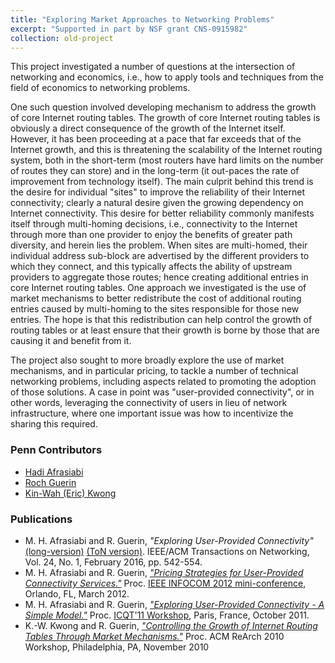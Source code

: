 ```yaml
---
title: "Exploring Market Approaches to Networking Problems"
excerpt: "Supported in part by NSF grant CNS-0915982"
collection: old-project
---
```


This project investigated a number of questions at the intersection of networking and economics, i.e., how to apply tools and techniques
from the field of economics to networking problems.

One such question involved developing mechanism to address the growth of core Internet routing tables.
The growth of core Internet routing tables is obviously a direct consequence of the growth of the Internet itself. However, it has been proceeding at a pace that 
far exceeds that of the Internet growth, and this is threatening the scalability of the Internet routing system, both in the short-term (most routers have hard 
limits on the number of routes they can store) and in the long-term (it out-paces the rate of improvement from technology itself). The main culprit behind this trend 
is the desire for individual "sites" to improve the reliability of their Internet connectivity; clearly a natural desire given the growing dependency on Internet connectivity. 
This desire for better reliability commonly manifests itself through multi-homing decisions, i.e., connectivity to the Internet through more than one provider to enjoy the 
benefits of greater path diversity, and herein lies the problem. When sites are multi-homed, their individual address sub-block are advertised by the different providers to 
which they connect, and this typically affects the ability of upstream providers to aggregate those routes; hence creating additional entries in core Internet routing tables.
One approach we investigated is the use of market mechanisms to better redistribute the cost of additional routing entries caused by multi-homing to the sites responsible for those new entries. 
The hope is that this redistribution can help control the growth of routing tables or at least ensure that their growth is borne by those that are causing it and benefit from it.

The project also sought to more broadly explore the use of market mechanisms, and in particular pricing, to tackle a number of technical networking problems, including aspects related to promoting the adoption 
of those solutions.  A case in point was "user-provided connectivity", or in other words, leveraging the connectivity of users in lieu of network infrastructure, where one important issue
was how to incentivize the sharing this required.  

### Penn Contributors

* [Hadi Afrasiabi](https://www.linkedin.com/in/afrasiabi/)
* [Roch Guerin](https://www.cse.wustl.edu/~guerin/) 
* [Kin-Wah (Eric) Kwong](https://www.linkedin.com/in/kkw825/) 

### Publications

* M. H. Afrasiabi and R. Guerin, *"Exploring User-Provided Connectivity"* [(long-version)](http://openscholarship.wustl.edu/cse_research/157) [(ToN version)](http://dl.acm.org/authorize?N21662). 
IEEE/ACM Transactions on Networking, Vol. 24, No. 1, February 2016, pp. 542-554.
* M. H. Afrasiabi and R. Guerin, [*"Pricing Strategies for User-Provided Connectivity Services."*](http://repository.upenn.edu/ese_papers/603) 
Proc. [IEEE INFOCOM 2012 mini-conference](http://www.ieee-infocom.org/), Orlando, FL, March 2012.
* M. H. Afrasiabi and R. Guerin, [*"Exploring User-Provided Connectivity - A Simple Model."*](http://repository.upenn.edu/ese_papers/600) 
Proc. [ICQT'11 Workshop](http://userver.ftw.at/ICQT/ICQT11.htm), Paris, France, October 2011.
* K.-W. Kwong and R. Guerin, [*"Controlling the Growth of Internet Routing Tables Through Market Mechanisms."*](http://repository.upenn.edu/ese_papers/561) 
Proc. ACM ReArch 2010 Workshop, Philadelphia, PA, November 2010
